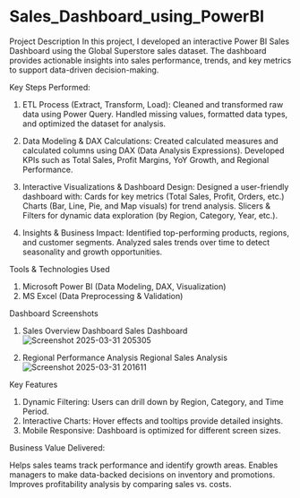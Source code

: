 # Sales_Dashboard_using_PowerBI

Project Description
In this project, I developed an interactive Power BI Sales Dashboard using the Global Superstore sales dataset. The dashboard provides actionable insights into sales performance, trends, and key metrics to support data-driven decision-making.

Key Steps Performed:

1. ETL Process (Extract, Transform, Load):
     Cleaned and transformed raw data using Power Query.
     Handled missing values, formatted data types, and optimized the dataset for analysis.
   
3. Data Modeling & DAX Calculations:
     Created calculated measures and calculated columns using DAX (Data Analysis Expressions).
     Developed KPIs such as Total Sales, Profit Margins, YoY Growth, and Regional Performance.
   
5. Interactive Visualizations & Dashboard Design:
    Designed a user-friendly dashboard with:
      Cards for key metrics (Total Sales, Profit, Orders, etc.)
      Charts (Bar, Line, Pie, and Map visuals) for trend analysis.
      Slicers & Filters for dynamic data exploration (by Region, Category, Year, etc.).

6. Insights & Business Impact:
  Identified top-performing products, regions, and customer segments.
  Analyzed sales trends over time to detect seasonality and growth opportunities.

Tools & Technologies Used
  1. Microsoft Power BI (Data Modeling, DAX, Visualization)
  2. MS Excel (Data Preprocessing & Validation)

Dashboard Screenshots
1. Sales Overview Dashboard
Sales Dashboard ![Screenshot 2025-03-31 205305](https://github.com/user-attachments/assets/11ef193d-f6cf-4ab6-8dee-ffaa14140dc5)


2. Regional Performance Analysis
Regional Sales Analysis ![Screenshot 2025-03-31 201611](https://github.com/user-attachments/assets/e0ed16c9-df46-4b82-ae36-078d7c4d1f5e)


Key Features 
1. Dynamic Filtering: Users can drill down by Region, Category, and Time Period.
2. Interactive Charts: Hover effects and tooltips provide detailed insights.
3. Mobile Responsive: Dashboard is optimized for different screen sizes.

Business Value Delivered:

Helps sales teams track performance and identify growth areas.
Enables managers to make data-backed decisions on inventory and promotions.
Improves profitability analysis by comparing sales vs. costs.
